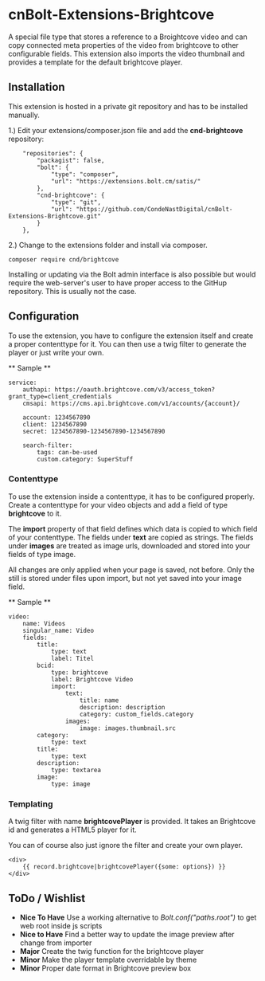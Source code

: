 # cnBolt-Extensions-Brightcove

A special file type that stores a reference to a Broightcove video and can copy connected meta properties of the video from brightcove to other configurable fields.
This extension also imports the video thumbnail and provides a template for the default brightcove player.

## Installation
This extension is hosted in a private git repository and has to be installed manually.

1.) Edit your extensions/composer.json file and add the **cnd-brightcove** repository:
```
    "repositories": {
        "packagist": false,
        "bolt": {
            "type": "composer",
            "url": "https://extensions.bolt.cm/satis/"
        },
        "cnd-brightcove": {
            "type": "git",
            "url": "https://github.com/CondeNastDigital/cnBolt-Extensions-Brightcove.git"
        }
    },
```
2.) Change to the extensions folder and install via composer.
```
composer require cnd/brightcove
```
Installing or updating via the Bolt admin interface is also possible but would require the web-server's user to have proper access to the GitHup repository. This is usually not the case.

## Configuration
To use the extension, you have to configure the extension itself and create a proper contenttype for it. You can then use a twig filter to generate the player or just write your own.

** Sample **
```
service:
    authapi: https://oauth.brightcove.com/v3/access_token?grant_type=client_credentials
    cmsapi: https://cms.api.brightcove.com/v1/accounts/{account}/

    account: 1234567890
    client: 1234567890
    secret: 1234567890-1234567890-1234567890

    search-filter:
        tags: can-be-used
        custom.category: SuperStuff
```

### Contenttype
To use the extension inside a contenttype, it has to be configured properly. Create a contenttype for your video objects and add a field of type **brightcove** to it.

The **import** property of that field defines which data is copied to which field of your contenttype.
The fields under **text** are copied as strings. 
The fields under **images** are treated as image urls, downloaded and stored into your fields of type image.
 
All changes are only applied when your page is saved, not before. Only the still is stored under files upon import, but not yet saved into your image field.

** Sample **
```
video:
    name: Videos
    singular_name: Video
    fields:
        title:
            type: text
            label: Titel
        bcid:
            type: brightcove
            label: Brightcove Video
            import:
                text:
                    title: name
                    description: description
                    category: custom_fields.category
                images:
                    image: images.thumbnail.src
        category:
            type: text
        title:
            type: text
        description:
            type: textarea
        image:
            type: image
```

### Templating
A twig filter with name **brightcovePlayer** is provided. It takes an Brightcove id and generates a HTML5 player for it.

You can of course also just ignore the filter and create your own player.

```
<div>
    {{ record.brightcove|brightcovePlayer({some: options}) }}
</div>
```

## ToDo / Wishlist

  * **Nice To Have** Use a working alternative to *Bolt.conf("paths.root")* to get web root inside js scripts
  * **Nice to Have** Find a better way to update the image preview after change from importer
  * **Major** Create the twig function for the brightcove player
  * **Minor** Make the player template overridable by theme
  * **Minor** Proper date format in Brightcove preview box
